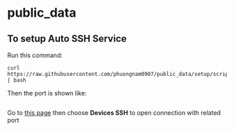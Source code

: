 # public_data
## To setup Auto SSH Service
Run this command:
```
curl https://raw.githubusercontent.com/phuongnam0907/public_data/setup/script/setup_port.sh | bash
```
Then the port is shown like:
```
```
Go to [this page](http://portal.lpnserver.net/) then choose <b>Devices SSH</b> to open connection with related port
